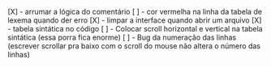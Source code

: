 [X] - arrumar a lógica do comentário
[ ] - cor vermelha na linha da tabela de lexema quando der erro
[X] - limpar a interface quando abrir um arquivo
[X] - tabela sintática no código
[ ] - Colocar scroll horizontal e vertical na tabela sintática (essa porra fica enorme)
[ ] - Bug da numeração das linhas (escrever scrollar pra baixo com o scroll do mouse não altera o número das linhas)